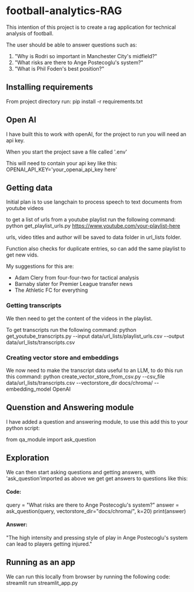 # football-analytics-RAG

This intention of this project is to create a rag application for technical analysis of football.

The user should be able to answer questions such as:
1. "Why is Rodri so important in Manchester City's midfield?"
2. "What risks are there to Ange Postecoglu's system?"
3. "What is Phil Foden's best position?"

## Installing requirements
From project directory run: pip install -r requirements.txt

## Open AI
I have built this to work with openAI, for the project to run you will need an api key.

When you start the project save a file called '.env'

This will need to contain your api key like this:
OPENAI_API_KEY='your_openai_api_key here'

## Getting data
Initial plan is to use langchain to process speech to text documents from youtube videos

to get a list of urls from a youtube playlist run the following command:
python get_playlist_urls.py https://www.youtube.com/your-playlist-here

urls, video titles and author will be saved to data folder in url_lists folder. 

Function also checks for duplicate entries, so can add the same playlist to get new vids.

My suggestions for this are:
- Adam Clery from four-four-two for tactical analysis
- Barnaby slater for Premier League transfer news
- The Athletic FC for everything

### Getting transcripts
We then need to get the content of the videos in the playlist.

To get transcripts run the following command:
python get_youtube_transcripts.py --input data/url_lists/playlist_urls.csv --output data/url_lists/transcripts.csv

### Creating vector store and embeddings
We now need to make the transcript data useful to an LLM, to do this run this command:
python create_vector_store_from_csv.py --csv_file data/url_lists/transcripts.csv --vectorstore_dir docs/chroma/ --embedding_model OpenAI

## Quenstion and Answering module
I have added a question and answering module, to use this add this to your python script:

from qa_module import ask_question

## Exploration
We can then start asking questions and getting answers, with 'ask_question'imported as above we get get answers to questions like this:

#### Code:
query = "What risks are there to Ange Postecoglu's system?"
answer = ask_question(query, vectorstore_dir="docs/chroma/", k=20)
print(answer)

#### Answer:
"The high intensity and pressing style of play in Ange Postecoglu's system can lead to players getting injured."

## Running as an app
We can run this locally from browser by running the following code:
streamlit run streamlit_app.py

